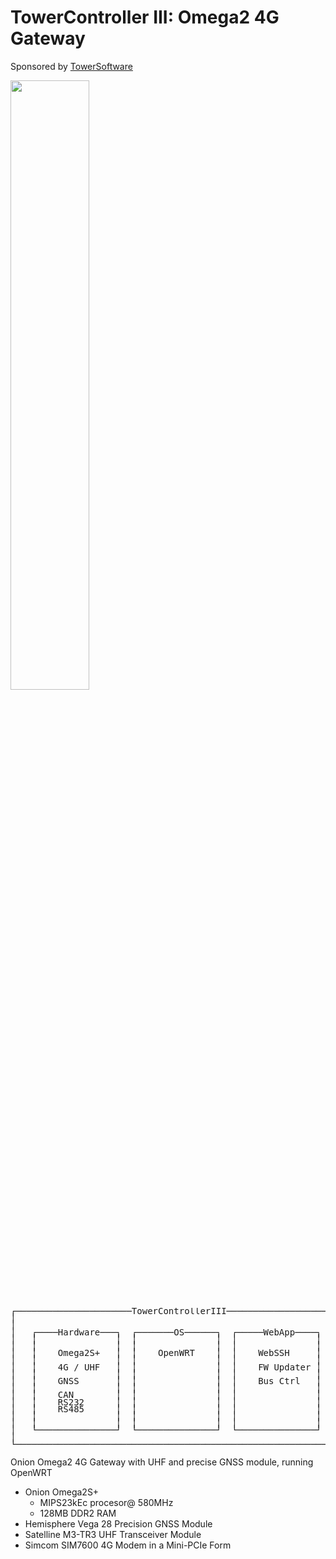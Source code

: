 # TowerController III: Omega2 4G Gateway

Sponsored by [TowerSoftware](http://www.towersoftwareltd.com/)

<img src="https://github.com/hotteshen/omega2-4g-gateway/blob/develop/doc/image/preview-3d.png?raw=true" style="width: 50%;">

<pre style="line-height: .8em; font-size: 1em;">
┌──────────────────────TowerControllerIII─────────────────────┐
│                                                             │
│                                                             │
│   ┌────Hardware───┐  ┌───────OS──────┐  ┌─────WebApp────┐   │
│   │               │  │               │  │               │   │
│   │               │  │               │  │               │   │
│   │    Omega2S+   │  │    OpenWRT    │  │    WebSSH     │   │
│   │               │  │               │  │               │   │
│   │    4G / UHF   │  │               │  │    FW Updater │   │
│   │               │  │               │  │               │   │
│   │    GNSS       │  │               │  │    Bus Ctrl   │   │
│   │               │  │               │  │               │   │
│   │    CAN        │  │               │  │               │   │
│   │    RS232      │  │               │  │               │   │
│   │    RS485      │  │               │  │               │   │
│   │               │  │               │  │               │   │
│   │               │  │               │  │               │   │
│   └───────────────┘  └───────────────┘  └───────────────┘   │
│                                                             │
└─────────────────────────────────────────────────────────────┘
</pre>

Onion Omega2 4G Gateway with UHF and precise GNSS module, running OpenWRT
* Onion Omega2S+
  - MIPS23kEc procesor@ 580MHz
  - 128MB DDR2 RAM
* Hemisphere Vega 28 Precision GNSS Module
* Satelline M3-TR3 UHF Transceiver Module
* Simcom SIM7600 4G Modem in a Mini-PCIe Form
